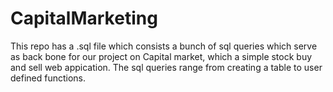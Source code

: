 # CapitalMarketing
This repo has a .sql file which consists a bunch of sql queries which serve as back bone for our project on Capital market, which a simple stock buy and sell web appication.
The sql queries range from creating a table to user defined functions.
